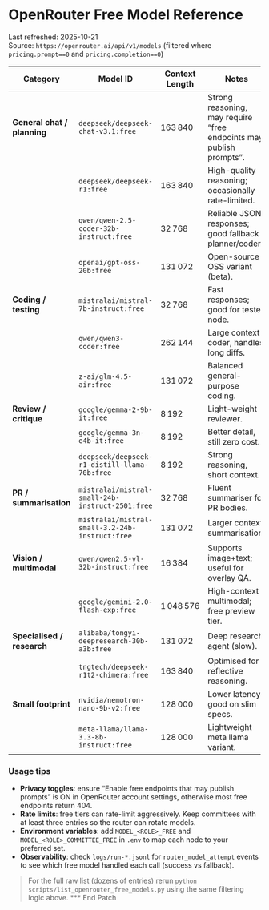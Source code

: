 # OpenRouter Free Model Reference

Last refreshed: 2025-10-21  
Source: `https://openrouter.ai/api/v1/models` (filtered where `pricing.prompt==0` and `pricing.completion==0`)

| Category | Model ID | Context Length | Notes |
| --- | --- | --- | --- |
| **General chat / planning** | `deepseek/deepseek-chat-v3.1:free` | 163 840 | Strong reasoning, may require “free endpoints may publish prompts”. |
| | `deepseek/deepseek-r1:free` | 163 840 | High-quality reasoning; occasionally rate-limited. |
| | `qwen/qwen-2.5-coder-32b-instruct:free` | 32 768 | Reliable JSON responses; good fallback planner/coder. |
| | `openai/gpt-oss-20b:free` | 131 072 | Open-source OSS variant (beta). |
| **Coding / testing** | `mistralai/mistral-7b-instruct:free` | 32 768 | Fast responses; good for tester node. |
| | `qwen/qwen3-coder:free` | 262 144 | Large context coder, handles long diffs. |
| | `z-ai/glm-4.5-air:free` | 131 072 | Balanced general-purpose coding. |
| **Review / critique** | `google/gemma-2-9b-it:free` | 8 192 | Light-weight reviewer. |
| | `google/gemma-3n-e4b-it:free` | 8 192 | Better detail, still zero cost. |
| | `deepseek/deepseek-r1-distill-llama-70b:free` | 8 192 | Strong reasoning, short context. |
| **PR / summarisation** | `mistralai/mistral-small-24b-instruct-2501:free` | 32 768 | Fluent summariser for PR bodies. |
| | `mistralai/mistral-small-3.2-24b-instruct:free` | 131 072 | Larger context summarisation. |
| **Vision / multimodal** | `qwen/qwen2.5-vl-32b-instruct:free` | 16 384 | Supports image+text; useful for overlay QA. |
| | `google/gemini-2.0-flash-exp:free` | 1 048 576 | High-context multimodal; free preview tier. |
| **Specialised / research** | `alibaba/tongyi-deepresearch-30b-a3b:free` | 131 072 | Deep research agent (slow). |
| | `tngtech/deepseek-r1t2-chimera:free` | 163 840 | Optimised for reflective reasoning. |
| **Small footprint** | `nvidia/nemotron-nano-9b-v2:free` | 128 000 | Lower latency, good on slim specs. |
| | `meta-llama/llama-3.3-8b-instruct:free` | 128 000 | Lightweight meta llama variant. |

### Usage tips
- **Privacy toggles**: ensure “Enable free endpoints that may publish prompts” is ON in OpenRouter account settings, otherwise most free endpoints return 404.
- **Rate limits**: free tiers can rate-limit aggressively. Keep committees with at least three entries so the router can rotate models.
- **Environment variables**: add `MODEL_<ROLE>_FREE` and `MODEL_<ROLE>_COMMITTEE_FREE` in `.env` to map each node to your preferred set.
- **Observability**: check `logs/run-*.jsonl` for `router_model_attempt` events to see which free model handled each call (success vs fallback).

> For the full raw list (dozens of entries) rerun `python scripts/list_openrouter_free_models.py` using the same filtering logic above. *** End Patch
